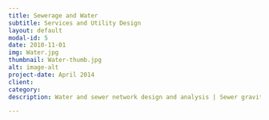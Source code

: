 ```yaml
---
title: Sewerage and Water
subtitle: Services and Utility Design
layout: default
modal-id: 5
date: 2010-11-01
img: Water.jpg
thumbnail: Water-thumb.jpg
alt: image-alt
project-date: April 2014
client:
category:
description: Water and sewer network design and analysis | Sewer gravity & pumped systems

---
```

